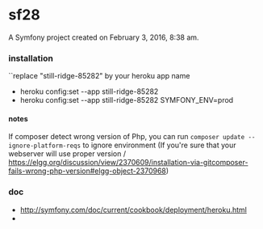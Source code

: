 sf28
====

A Symfony project created on February 3, 2016, 8:38 am.


### installation

``replace "still-ridge-85282" by your heroku app name

- heroku config:set --app still-ridge-85282
- heroku config:set --app still-ridge-85282 SYMFONY_ENV=prod

#### notes

If composer detect wrong version of Php, you can run ```composer update --ignore-platform-reqs``` to ignore environment
(If you're sure that your webserver will use proper version / https://elgg.org/discussion/view/2370609/installation-via-gitcomposer-fails-wrong-php-version#elgg-object-2370968)

### doc

- http://symfony.com/doc/current/cookbook/deployment/heroku.html
-
